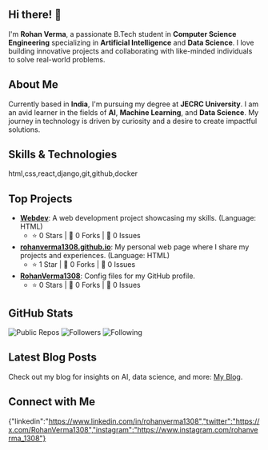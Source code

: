 ## Hi there! 👋

I'm **Rohan Verma**, a passionate B.Tech student in **Computer Science Engineering** specializing in **Artificial Intelligence** and **Data Science**. I love building innovative projects and collaborating with like-minded individuals to solve real-world problems.

## About Me

Currently based in **India**, I'm pursuing my degree at **JECRC University**. I am an avid learner in the fields of **AI**, **Machine Learning**, and **Data Science**. My journey in technology is driven by curiosity and a desire to create impactful solutions.

## Skills & Technologies

html,css,react,django,git,github,docker

## Top Projects

- [**Webdev**](https://github.com/RohanVerma1308/Webdev): A web development project showcasing my skills. (Language: HTML)
  - ⭐ 0 Stars | 🍴 0 Forks | 🔧 0 Issues
- [**rohanverma1308.github.io**](https://github.com/RohanVerma1308/rohanverma1308.github.io): My personal web page where I share my projects and experiences. (Language: HTML)
  - ⭐ 1 Star | 🍴 0 Forks | 🔧 0 Issues
- [**RohanVerma1308**](https://github.com/RohanVerma1308/RohanVerma1308): Config files for my GitHub profile.
  - ⭐ 0 Stars | 🍴 0 Forks | 🔧 0 Issues

## GitHub Stats

![Public Repos](https://img.shields.io/badge/Public%20Repos-3-blue) ![Followers](https://img.shields.io/badge/Followers-3-green) ![Following](https://img.shields.io/badge/Following-10-orange)

## Latest Blog Posts

Check out my blog for insights on AI, data science, and more: [My Blog](https://rohanverma1308.github.io/).

## Connect with Me

{"linkedin":"https://www.linkedin.com/in/rohanverma1308","twitter":"https://x.com/RohanVerma1308","instagram":"https://www.instagram.com/rohanverma_1308"}
